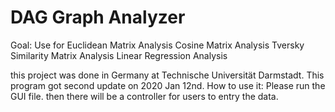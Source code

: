# DAG Graph Analyzer
Goal:
  Use for Euclidean Matrix Analysis
          Cosine Matrix Analysis
          Tversky Similarity Matrix Analysis
          Linear Regression Analysis
          
this project was done in Germany at Technische Universität Darmstadt.
This program got second update on 2020 Jan 12nd.
How to use it:
Please run the GUI file.
then there will be a controller for users to entry the data.
